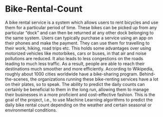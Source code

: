 # Bike-Rental-Count

A bike rental service is a system which allows users to rent bicycles and use them for a particular period of time. These bikes can be picked up from any particular “dock” and can then be returned at any other dock belonging to the same system. Users can typically purchase a service using an app on their phones and make the payment. They can use them for travelling to their work, hiking, road trips etc. This holds some advantages over using motorized vehicles like motorbikes, cars or buses, in that air and noise pollutions are reduced. It also leads to less congestions on the roads leading to much less traffic. As a result, people are able to reach their destinations much smoother and more efficiently. According to Wikipedia, roughly about 1000 cities worldwide have a bike-sharing program. Behind-the-scenes, the organizations running these bike-renting services have a lot on their plates, so to speak. The ability to predict the daily counts can certainly be beneficial to them in the long run, allowing them to manage their businesses in a more proficient and cost-effective fashion. This is the goal of the project, i.e., to use Machine Learning algorithms to predict the daily bike rental count depending on the weather and certain seasonal or environmental conditions. 
